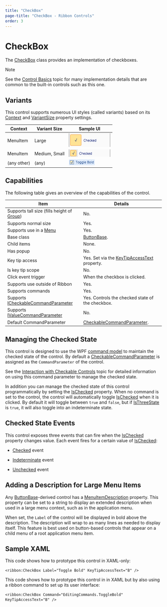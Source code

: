 ```yaml
---
title: "CheckBox"
page-title: "CheckBox - Ribbon Controls"
order: 3
---
```

# CheckBox

The [CheckBox](xref:@ActiproUIRoot.Controls.Ribbon.Controls.CheckBox) class provides an implementation of checkboxes.

> [!NOTE]
> See the [Control Basics](../control-basics.md) topic for many implementation details that are common to the built-in controls such as this one.

## Variants

This control supports numerous UI styles (called variants) based on its [Context](xref:@ActiproUIRoot.Controls.Ribbon.Controls.Primitives.ControlBase.Context) and [VariantSize](xref:@ActiproUIRoot.Controls.Ribbon.Controls.Primitives.ControlBase.VariantSize) property settings.

| Context | Variant Size | Sample UI |
|-----|-----|-----|
| MenuItem | Large | ![Screenshot](../../images/checkbox-menu-item-large.gif) |
| MenuItem | Medium, Small | ![Screenshot](../../images/checkbox-menu-item-medium.gif) |
| (any other) | (any) | ![Screenshot](../../images/checkbox-medium.gif) |

## Capabilities

The following table gives an overview of the capabilities of the control.

| Item | Details |
|-----|-----|
| Supports tall size (fills height of [Group](../miscellaneous/group.md)) | No. |
| Supports normal size | Yes. |
| Supports use in a [Menu](../miscellaneous/menu.md) | Yes. |
| Base class | [ButtonBase](xref:@ActiproUIRoot.Controls.Ribbon.Controls.Primitives.ButtonBase). |
| Child items | None. |
| Has popup | No. |
| Key tip access | Yes.  Set via the [KeyTipAccessText](xref:@ActiproUIRoot.Controls.Ribbon.Controls.Primitives.ControlBase.KeyTipAccessText) property. |
| Is key tip scope | No. |
| Click event trigger | When the checkbox is clicked. |
| Supports use outside of Ribbon | Yes. |
| Supports commands | Yes. |
| Supports [ICheckableCommandParameter](xref:@ActiproUIRoot.Controls.Ribbon.Input.ICheckableCommandParameter) | Yes.  Controls the checked state of the checkbox. |
| Supports [IValueCommandParameter](xref:@ActiproUIRoot.Controls.Ribbon.Input.IValueCommandParameter) | No. |
| Default CommandParameter | [CheckableCommandParameter](xref:@ActiproUIRoot.Controls.Ribbon.Input.CheckableCommandParameter). |

## Managing the Checked State

This control is designed to use the WPF [command model](../../command-model/index.md) to maintain the checked state of the control.  By default a [CheckableCommandParameter](xref:@ActiproUIRoot.Controls.Ribbon.Input.CheckableCommandParameter) is assigned as the `CommandParameter` of the control.

See the [Interaction with Checkable Controls](../../command-model/checkable-controls.md) topic for detailed information on using this command parameter to manage the checked state.

In addition you can manage the checked state of this control programmatically by setting the [IsChecked](xref:@ActiproUIRoot.Controls.Ribbon.Controls.Primitives.ButtonBase.IsChecked) property.  When no command is set to the control, the control will automatically toggle [IsChecked](xref:@ActiproUIRoot.Controls.Ribbon.Controls.Primitives.ButtonBase.IsChecked) when it is clicked.  By default it will toggle between `true` and `false`, but if [IsThreeState](xref:@ActiproUIRoot.Controls.Ribbon.Controls.CheckBox.IsThreeState) is `true`, it will also toggle into an indeterminate state.

## Checked State Events

This control exposes three events that can fire when the [IsChecked](xref:@ActiproUIRoot.Controls.Ribbon.Controls.Primitives.ButtonBase.IsChecked) property changes value.  Each event fires for a certain value of [IsChecked](xref:@ActiproUIRoot.Controls.Ribbon.Controls.Primitives.ButtonBase.IsChecked):

- [Checked](xref:@ActiproUIRoot.Controls.Ribbon.Controls.Primitives.ButtonBase.Checked) event

- [Indeterminate](xref:@ActiproUIRoot.Controls.Ribbon.Controls.Primitives.ButtonBase.Indeterminate) event

- [Unchecked](xref:@ActiproUIRoot.Controls.Ribbon.Controls.Primitives.ButtonBase.Unchecked) event

## Adding a Description for Large Menu Items

Any [ButtonBase](xref:@ActiproUIRoot.Controls.Ribbon.Controls.Primitives.ButtonBase)-derived control has a [MenuItemDescription](xref:@ActiproUIRoot.Controls.Ribbon.Controls.Primitives.ButtonBase.MenuItemDescription) property.  This property can be set to a string to display an extended description when used in a large menu context, such as in the application menu.

When set, the `Label` of the control will be displayed in bold above the description.  The description will wrap to as many lines as needed to display itself.  This feature is best used on button-based controls that appear on a child menu of a root application menu item.

## Sample XAML

This code shows how to prototype this control in XAML-only:

```xaml
<ribbon:CheckBox Label="Toggle Bold" KeyTipAccessText="B" />
```

This code shows how to prototype this control in in XAML but by also using a ribbon command to set up its user interface:

```xaml
<ribbon:CheckBox Command="EditingCommands.ToggleBold" KeyTipAccessText="B" />
```
